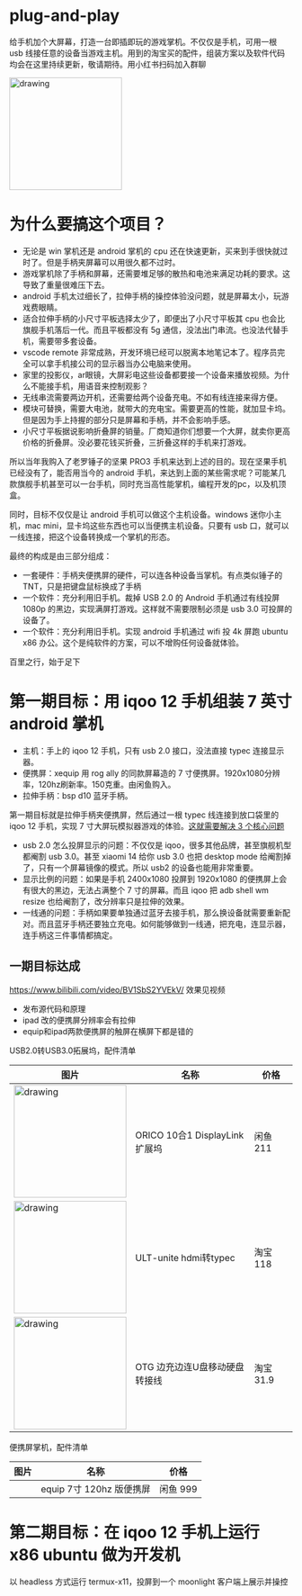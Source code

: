 # plug-and-play

给手机加个大屏幕，打造一台即插即玩的游戏掌机。不仅仅是手机，可用一根 usb 线接任意的设备当游戏主机。用到的淘宝买的配件，组装方案以及软件代码均会在这里持续更新，敬请期待。用小红书扫码加入群聊

<img src="https://github.com/user-attachments/assets/cd8d57f7-d7e9-4e3b-b51d-7fb73190d68c" alt="drawing" width="200"/>

# 为什么要搞这个项目？

* 无论是 win 掌机还是 android 掌机的 cpu 还在快速更新，买来到手很快就过时了。但是手柄夹屏幕可以用很久都不过时。
* 游戏掌机除了手柄和屏幕，还需要堆足够的散热和电池来满足功耗的要求。这导致了重量很难压下去。
* android 手机太过细长了，拉伸手柄的操控体验没问题，就是屏幕太小，玩游戏费眼睛。
* 适合拉伸手柄的小尺寸平板选择太少了，即便出了小尺寸平板其 cpu 也会比旗舰手机落后一代。而且平板都没有 5g 通信，没法出门串流。也没法代替手机，需要带多套设备。
* vscode remote 非常成熟，开发环境已经可以脱离本地笔记本了。程序员完全可以拿手机接公司的显示器当办公电脑来使用。
* 家里的投影仪，ar眼镜，大屏彩电这些设备都要接一个设备来播放视频。为什么不能接手机，用语音来控制观影？
* 无线串流需要两边开机，还需要给两个设备充电。不如有线连接来得方便。
* 模块可替换，需要大电池，就带大的充电宝。需要更高的性能，就加显卡坞。但是因为手上持握的部分只是屏幕和手柄，并不会影响手感。
* 小尺寸平板据说影响折叠屏的销量。厂商知道你们想要一个大屏，就卖你更高价格的折叠屏。没必要花钱买折叠，三折叠这样的手机来打游戏。

所以当年我购入了老罗锤子的坚果 PRO3 手机来达到上述的目的。现在坚果手机已经没有了，能否用当今的 android 手机，来达到上面的某些需求呢？可能某几款旗舰手机甚至可以一台手机，同时充当高性能掌机，编程开发的pc，以及机顶盒。

同时，目标不仅仅是让 android 手机可以做这个主机设备。windows 迷你小主机，mac mini，显卡坞这些东西也可以当便携主机设备。只要有 usb 口，就可以一线连接，把这个设备转换成一个掌机的形态。

最终的构成是由三部分组成：

* 一套硬件：手柄夹便携屏的硬件，可以连各种设备当掌机。有点类似锤子的 TNT，只是把键盘鼠标换成了手柄
* 一个软件：充分利用旧手机。裁掉 USB 2.0 的 Android 手机通过有线投屏 1080p 的黑边，实现满屏打游戏。这样就不需要限制必须是 usb 3.0 可投屏的设备了。
* 一个软件：充分利用旧手机。实现 android 手机通过 wifi 投 4k 屏跑 ubuntu x86 办公。这个是纯软件的方案，可以不增购任何设备就体验。

百里之行，始于足下

# 第一期目标：用 iqoo 12 手机组装 7 英寸 android 掌机

* 主机：手上的 iqoo 12 手机，只有 usb 2.0 接口，没法直接 typec 连接显示器。
* 便携屏：xequip 用 rog ally 的同款屏幕造的 7 寸便携屏。1920x1080分辨率，120hz刷新率。150克重。由闲鱼购入。
* 拉伸手柄：bsp d10 蓝牙手柄。

第一期目标就是拉伸手柄夹便携屏，然后通过一根 typec 线连接到放口袋里的 iqoo 12 手机，实现 7 寸大屏玩模拟器游戏的体验。[这就需要解决 3 个核心问题](usb2-to-usb3-display.md)

* usb 2.0 怎么投屏显示的问题：不仅仅是 iqoo，很多其他品牌，甚至旗舰机型都阉割 usb 3.0。甚至 xiaomi 14 给你 usb 3.0 也把 desktop mode 给阉割掉了，只有一个屏幕镜像的模式。所以 usb2 的设备也能用非常重要。
* 显示比例的问题：如果是手机 2400x1080 投屏到 1920x1080 的便携屏上会有很大的黑边，无法占满整个 7 寸的屏幕。而且 iqoo 把 adb shell wm resize 也给阉割了，改分辨率只是拉伸的效果。
* 一线通的问题：手柄如果要单独通过蓝牙去接手机，那么换设备就需要重新配对。而且蓝牙手柄还要独立充电。如何能够做到一线通，把充电，连显示器，连手柄这三件事情都搞定。


## 一期目标达成

https://www.bilibili.com/video/BV1SbS2YVEkV/ 效果见视频

* 发布源代码和原理
* ipad 改的便携屏分辨率会有拉伸
* equip和ipad两款便携屏的触屏在横屏下都是错的

USB2.0转USB3.0拓展坞，配件清单

| 图片 | 名称 | 价格 |
| --- | --- | --- |
| <img src="https://github.com/user-attachments/assets/2720b5f1-850e-4354-b057-7a943126a68e" alt="drawing" width="200"/>| ORICO 10合1 DisplayLink 扩展坞 | 闲鱼 211 | 
| <img src="https://github.com/user-attachments/assets/5782a869-481e-4671-af53-7252a2ede8ef" alt="drawing" width="200"/> | ULT-unite hdmi转typec | 淘宝 118 |
| <img src="https://github.com/user-attachments/assets/bf026c08-a4d0-4d9b-8a75-5853b0840638" alt="drawing" width="200"/> | OTG 边充边连U盘移动硬盘转接线 | 淘宝 31.9 |


便携屏掌机，配件清单

| 图片 | 名称 | 价格 |
| --- | --- | --- |
| | equip 7寸 120hz 版便携屏 | 闲鱼 999 |

# 第二期目标：在 iqoo 12 手机上运行 x86 ubuntu 做为开发机

以 headless 方式运行 termux-x11，投屏到一个 moonlight 客户端上展示并操控

